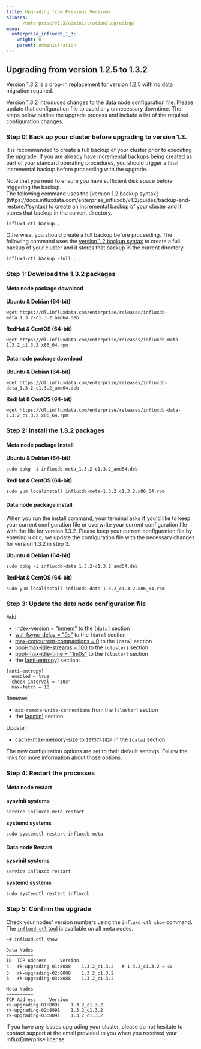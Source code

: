 ```yaml
---
title: Upgrading from Previous Versions
aliases:
    - /enterprise/v1.3/administration/upgrading/
menu:
  enterprise_influxdb_1_3:
    weight: 0
    parent: Administration
---
```


## Upgrading from version 1.2.5 to 1.3.2

Version 1.3.2 is a drop-in replacement for version 1.2.5 with no data migration required.

Version 1.3.2 introduces changes to the data node configuration file.
Please update that configuration file to avoid any unnecessary downtime.
The steps below outline the upgrade process and include a list of the required configuration changes.

### Step 0: Back up your cluster before upgrading to version 1.3.
It is recommended to create a full backup of your cluster prior to executing the upgrade. If you are 
already have incremental backups being created as part of your standard operating procedures, you should 
trigger a final incremental backup before proceeding with the upgrade.
<dt>
Note that you need to ensure you have sufficient disk space before triggering the backup.
</dt>
The following command uses the [version 1.2 backup syntax](https://docs.influxdata.com/enterprise_influxdb/v1.2/guides/backup-and-restore/#syntax) 
to create an incremental backup of your cluster and it stores that backup in the current directory.

```
influxd-ctl backup .
```

Otherwise, you should create a full backup before proceeding. 
The following command uses the [version 1.2 backup syntax](https://docs.influxdata.com/enterprise_influxdb/v1.2/guides/backup-and-restore/#syntax) 
to create a full backup of your cluster and it stores that backup in the current directory. 

```
influxd-ctl backup -full .
```

### Step 1: Download the 1.3.2 packages

#### Meta node package download
**Ubuntu & Debian (64-bit)**
```
wget https://dl.influxdata.com/enterprise/releases/influxdb-meta_1.3.2-c1.3.2_amd64.deb
```

**RedHat & CentOS (64-bit)**
```
wget https://dl.influxdata.com/enterprise/releases/influxdb-meta-1.3.2_c1.3.2.x86_64.rpm
```

#### Data node package download
**Ubuntu & Debian (64-bit)**
```
wget https://dl.influxdata.com/enterprise/releases/influxdb-data_1.3.2-c1.3.2_amd64.deb
```

**RedHat & CentOS (64-bit)**
```
wget https://dl.influxdata.com/enterprise/releases/influxdb-data-1.3.2_c1.3.2.x86_64.rpm
```

### Step 2: Install the 1.3.2 packages

#### Meta node package Install

**Ubuntu & Debian (64-bit)**
```
sudo dpkg -i influxdb-meta_1.3.2-c1.3.2_amd64.deb
```

**RedHat & CentOS (64-bit)**
```
sudo yum localinstall influxdb-meta-1.3.2_c1.3.2.x86_64.rpm
```

#### Data node package install

When you run the install command, your terminal asks if you'd like to keep your current configuration file or overwrite your current configuration file with the file for version 1.3.2.
Please keep your current configuration file by entering `N` or `O`;
we update the configuration file with the necessary changes for version 1.3.2 in step 3.

**Ubuntu & Debian (64-bit)**
```
sudo dpkg -i influxdb-data_1.3.2-c1.3.2_amd64.deb
```

**RedHat & CentOS (64-bit)**
```
sudo yum localinstall influxdb-data-1.3.2_c1.3.2.x86_64.rpm
```

### Step 3: Update the data node configuration file

Add:

* [index-version = "inmem"](/enterprise_influxdb/v1.3/administration/configuration/#index-version-inmem) to the `[data]` section
* [wal-fsync-delay = "0s"](/enterprise_influxdb/v1.3/administration/configuration/#wal-fsync-delay-0s) to the `[data]` section
* [max-concurrent-compactions = 0](/enterprise_influxdb/v1.3/administration/configuration/#max-concurrent-compactions-0) to the `[data]` section
* [pool-max-idle-streams = 100](/enterprise_influxdb/v1.3/administration/configuration/#pool-max-idle-streams-100) to the `[cluster]` section
* [pool-max-idle-time = "1m0s"](/enterprise_influxdb/v1.3/administration/configuration/#pool-max-idle-time-1m0s) to the `[cluster]` section
* the [[anti-entropy]](/enterprise_influxdb/v1.3/administration/configuration/#anti-entropy) section:
```
[anti-entropy]
  enabled = true
  check-interval = "30s"
  max-fetch = 10
```

Remove:

* `max-remote-write-connections` from the `[cluster]` section
* the [[admin]](/enterprise_influxdb/v1.3/administration/configuration/#admin) section

Update:

* [cache-max-memory-size](/enterprise_influxdb/v1.3/administration/configuration/#cache-max-memory-size-1073741824) to `1073741824` in the `[data]` section

The new configuration options are set to their default settings.
Follow the links for more information about those options.

### Step 4: Restart the processes

#### Meta node restart
**sysvinit systems**
```
service influxdb-meta restart
```
**systemd systems**
```
sudo systemctl restart influxdb-meta
```

#### Data node Restart
**sysvinit systems**
```
service influxdb restart
```
**systemd systems**
```
sudo systemctl restart influxdb
```

### Step 5: Confirm the upgrade

Check your nodes' version numbers using the `influxd-ctl show` command.
The [`influxd-ctl` tool](/enterprise_influxdb/v1.3/features/cluster-commands/) is available on all meta nodes.

```
~# influxd-ctl show

Data Nodes
==========
ID	TCP Address		Version
4	rk-upgrading-01:8088	1.3.2_c1.3.2   # 1.3.2_c1.3.2 = 👍
5	rk-upgrading-02:8088	1.3.2_c1.3.2
6	rk-upgrading-03:8088	1.3.2_c1.3.2

Meta Nodes
==========
TCP Address		Version
rk-upgrading-01:8091	1.3.2_c1.3.2
rk-upgrading-02:8091	1.3.2_c1.3.2
rk-upgrading-03:8091	1.3.2_c1.3.2
```

If you have any issues upgrading your cluster, please do not hesitate to contact support at the email 
provided to you when you received your InfluxEnterprise license.
